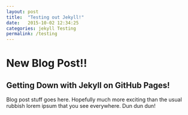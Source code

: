 ```yaml
---
layout: post
title:  "Testing out Jekyll!"
date:   2015-10-02 12:34:25
categories: jekyll Testing
permalink: /testing
---
```


# New Blog Post!!

## Getting Down with Jekyll on GitHub Pages!

Blog post stuff goes here. Hopefully much more exciting than the usual rubbish lorem ipsum that you see everywhere. Dun dun dun!

